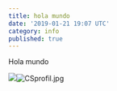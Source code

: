 ```yaml
---
title: hola mundo
date: '2019-01-21 19:07 UTC'
category: info
published: true
---
```

Hola mundo

![]({{site.baseurl}}/source/content/media/CSprofil.jpg)![CSprofil.jpg]({{site.baseurl}}/source/content/media/CSprofil.jpg)

